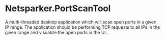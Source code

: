 # Netsparker.PortScanTool
A multi-threaded desktop application which will scan open ports in a given IP range. The application should be performing TCP requests to all IPs in the given range and visualize the open ports in the UI.
